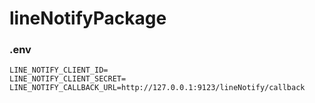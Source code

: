 # lineNotifyPackage

### .env
```
LINE_NOTIFY_CLIENT_ID=
LINE_NOTIFY_CLIENT_SECRET=
LINE_NOTIFY_CALLBACK_URL=http://127.0.0.1:9123/lineNotify/callback
```